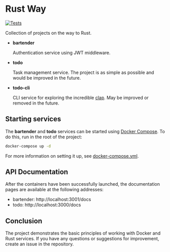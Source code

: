 # Rust Way

[![Tests](https://github.com/humangrass/rust-way/actions/workflows/rust.yml/badge.svg)](https://github.com/humangrass/rust-way/actions/workflows/rust.yml)

Collection of projects on the way to Rust.

- **bartender**

  Authentication service using JWT middleware.

- **todo**

  [//]: # (TODO: todo service)
  Task management service. The project is as simple as possible and would be improved in the future.

- **todo-cli**

  [//]: # (TODO: todo-cli service)
  CLI service for exploring the incredible [clap](https://github.com/clap-rs/clap). May be improved or removed in the
  future.

## Starting services

The **bartender** and **todo** services can be started using [Docker Compose](https://docs.docker.com/compose/). To do
this, run in the root of the project:

```bash
docker-compose up -d
```

For more information on setting it up, see [docker-compose.yml](docker-compose.yml).

## API Documentation

After the containers have been successfully launched, the documentation pages are available at the following addresses:

- bartender: http://localhost:3001/docs
- todo: http://localhost:3000/docs

## Conclusion

The project demonstrates the basic principles of working with Docker and Rust services.
If you have any questions or suggestions for improvement, create an issue in the repository.
